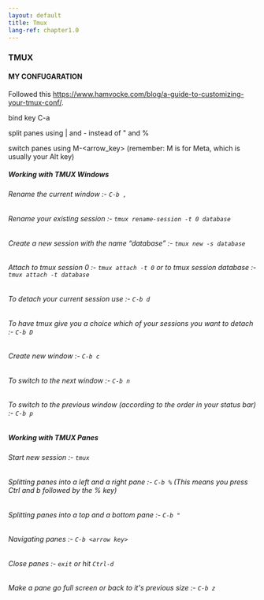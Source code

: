 ```yaml
---
layout: default
title: Tmux
lang-ref: chapter1.0
---
```

### TMUX

#### MY CONFUGARATION

Followed this <https://www.hamvocke.com/blog/a-guide-to-customizing-your-tmux-conf/>.

bind key C-a

split panes using | and - instead of " and % 

switch panes using M-<arrow_key> (remember: M is for Meta, which is usually your Alt key)


##### Working with TMUX Windows

###### Rename the current window :- ```C-b ,``` 

###### Rename your existing session :- ```tmux rename-session -t 0 database```

###### Create a new session with the name “database” :- ```tmux new -s database```

###### Attach to tmux session 0 :- ```tmux attach -t 0``` or to tmux session database :- ```tmux attach -t database```

###### To detach your current session use :- ```C-b d```

###### To have tmux give you a choice which of your sessions you want to detach :- ```C-b D```

###### Create new window :- ```C-b c```

###### To switch to the next window :- ```C-b n```

###### To switch to the previous window (according to the order in your status bar) :- ```C-b p``` 

##### Working with TMUX Panes

###### Start new session :- ```tmux```

###### Splitting panes into a left and a right pane :- ```C-b %``` (This means you press Ctrl and b followed by the % key)

###### Splitting panes into a top and a bottom pane :- ```C-b "```

###### Navigating panes :- ```C-b <arrow key>```

###### Close panes :- ```exit``` or hit ```Ctrl-d```

###### Make a pane go full screen or back to it's previous size :- ```C-b z```


